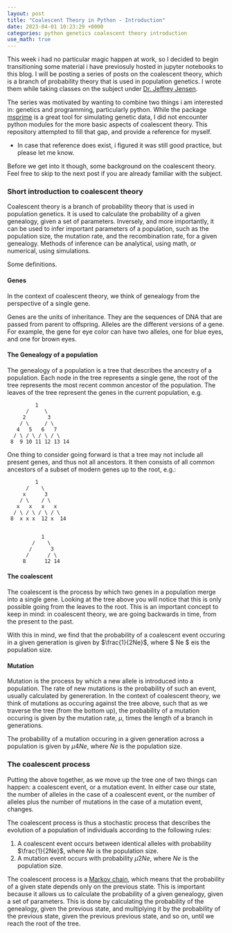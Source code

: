 ```yaml
---
layout: post
title: "Coalescent Theory in Python - Introduction"
date: 2023-04-01 10:23:29 +0000
categories: python genetics coalescent theory introduction
use_math: true
---
```


This week i had no particular magic happen at work, so I decided to begin transitioning some material i have previosuly hosted in jupyter notebooks to this blog. I will be posting a series of posts on the coalescent theory, which is a branch of probability theory that is used in population genetics. I wrote them while taking classes on the subject under [Dr. Jeffrey Jensen](http://jjensenlab.org/).

The series was motivated by wanting to combine two things i am interested in: genetics and programming, particularly python. While the package [msprime](https://msprime.readthedocs.io/en/stable/) is a great tool for simulating genetic data, I did not encounter python modules for the more basic aspects of coalescent theory. This repository attempted to fill that gap, and provide a reference for myself.

- In case that reference does exist, i figured it was still good practice, but please let me know.

Before we get into it though, some background on the coalescent theory. Feel free to skip to the next post if you are already familiar with the subject.

### Short introduction to coalescent theory

Coalescent theory is a branch of probability theory that is used in population genetics. It is used to calculate the probability of a given genealogy, given a set of parameters. Inversely, and more importantly, it can be used to infer important parameters of a population, such as the population size, the mutation rate, and the recombination rate, for a given genealogy. Methods of inference can be analytical, using math, or numerical, using simulations.

Some definitions.

#### Genes

In the context of coalescent theory, we think of genealogy from the perspective of a single gene.

Genes are the units of inheritance. They are the sequences of DNA that are passed from parent to offspring. Alleles are the different versions of a gene. For example, the gene for eye color can have two alleles, one for blue eyes, and one for brown eyes.

#### The Genealogy of a population

The genealogy of a population is a tree that describes the ancestry of a population. Each node in the tree represents a single gene, the root of the tree represents the most recent common ancestor of the population. The leaves of the tree represent the genes in the current population, e.g.

```
         1
      /     \
     2       3
    / \     / \
   4   5   6   7
  / \ / \ / \ / \
 8  9 10 11 12 13 14
```

One thing to consider going forward is that a tree may not include all present genes, and thus not all ancestors. It then consists of all common ancestors of a subset of modern genes up to the root, e.g.:

```
         1
      /    \
     x      3
    / \    / \
   x   x   x   x
  / \ / \ / \ / \
 8  x x x  12 x  14


           1
        /    \
       /      3
      /      / \
     8      12 14
```

#### The coalescent

The coalescent is the process by which two genes in a population merge into a single gene. Looking at the tree above you will notice that this is only possible going from the leaves to the root. This is an important concept to keep in mind: in coalescent theory, we are going backwards in time, from the present to the past.

With this in mind, we find that the probability of a coalescent event occuring in a given generation is given by $\frac{1}{2Ne}$, where $ Ne $ eis the population size.

#### Mutation

Mutation is the process by which a new allele is introduced into a population. The rate of new mutations is the probability of such an event, usually calculated by genereration. In the context of coalescent theory, we think of mutations as occuring against the tree above, such that as we traverse the tree (from the bottom up), the probability of a mutation occuring is given by the mutation rate, $\mu$, times the length of a branch in generations.

The probability of a mutation occuring in a given generation across a population is given by $\mu4Ne$, where $Ne$ is the population size.

### The coalescent process

Putting the above together, as we move up the tree one of two things can happen: a coalescent event, or a mutation event. In either case our state, the number of alleles in the case of a coalescent event, or the number of alleles plus the number of mutations in the case of a mutation event, changes.

The coalescent process is thus a stochastic process that describes the evolution of a population of individuals according to the following rules:

1. A coalescent event occurs between identical alleles with probability $\frac{1}{2Ne}$, where $Ne$ is the population size.
2. A mutation event occurs with probability $\mu2Ne$, where $Ne$ is the population size.

The coalescent process is a [Markov chain](https://brilliant.org/wiki/markov-chains/), which means that the probability of a given state depends only on the previous state. This is important because it allows us to calculate the probability of a given genealogy, given a set of parameters. This is done by calculating the probability of the genealogy, given the previous state, and multiplying it by the probability of the previous state, given the previous previous state, and so on, until we reach the root of the tree.
